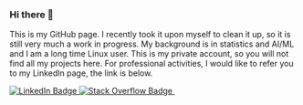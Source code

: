 ### Hi there 👋

This is my GitHub page. I recently took it upon myself to clean it up, so it is still very much a work in progress. My background is in statistics and AI/ML and I am a long time Linux user. This is my private account, so you will not find all my projects here. For professional activities, I would like to refer you to my LinkedIn page, the link is below. 


<span id="container" style="display: inline">
  <span class="box1" style="display: inline">
    <a href="https://www.linkedin.com/in/pietergeelen/">
      <img src="https://img.shields.io/badge/LinkedIn-blue?style=for-the-badge&logo=linkedin&logoColor=white" alt="LinkedIn Badge"/>
    </a>
  </span>
  <span class="stretch">
  </span>
  <span class="box2" style="display: inline">
    <a href="https://stackoverflow.com/users/10093446/pieter-geelen">
      <img src="https://img.shields.io/badge/stackoverflow-orange?style=for-the-badge&logo=stackoverflow&logoColor=white" alt="Stack Overflow Badge"/>
    </a>
  </span>
  <span class="stretch">
  </span>
  <span class="box3" style="display: inline">
    <img src="https://komarev.com/ghpvc/?username=psmgeelen&style=flat-square&color=blue" alt=""/>
  </span>
  <span class="stretch">
  </span>
</span>
